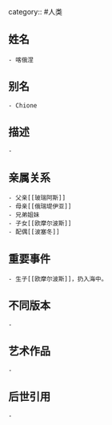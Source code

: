 category:: #人类
## 姓名
	- 喀俄涅
## 别名
	- Chione
## 描述
	-
## 亲属关系
	- 父亲[[玻瑞阿斯]]
	- 母亲[[俄瑞堤伊亚]]
	- 兄弟姐妹
	- 子女[[欧摩尔波斯]]
	- 配偶[[波塞冬]]
## 重要事件
	- 生子[[欧摩尔波斯]]，扔入海中。
## 不同版本
	-
## 艺术作品
	-
## 后世引用
	-
